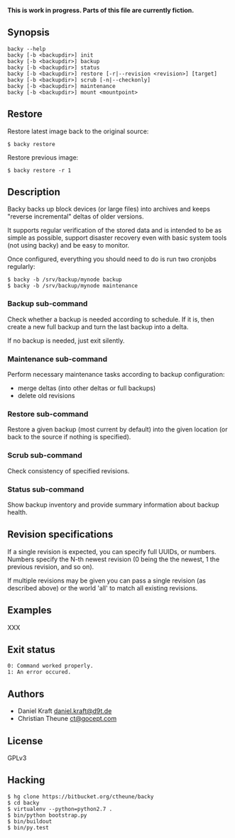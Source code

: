 **This is work in progress. Parts of this file are currently fiction.**

## Synopsis

    backy --help
    backy [-b <backupdir>] init
    backy [-b <backupdir>] backup
    backy [-b <backupdir>] status
    backy [-b <backupdir>] restore [-r|--revision <revision>] [target]
    backy [-b <backupdir>] scrub [-n|--checkonly]
    backy [-b <backupdir>] maintenance
    backy [-b <backupdir>] mount <mountpoint>

## Restore

Restore latest image back to the original source:

    $ backy restore 

Restore previous image:

    $ backy restore -r 1

## Description

Backy backs up block devices (or large files) into archives and keeps
"reverse incremental" deltas of older versions.

It supports regular verification of the stored data and is intended to be
as simple as possible, support disaster recovery even with basic system tools
(not using backy) and be easy to monitor.

Once configured, everything you should need to do is run two cronjobs
regularly:

    $ backy -b /srv/backup/mynode backup
    $ backy -b /srv/backup/mynode maintenance

### Backup sub-command

Check whether a backup is needed according to schedule. If it is,
then create a new full backup and turn the last backup into a delta.

If no backup is needed, just exit silently.

### Maintenance sub-command

Perform necessary maintenance tasks according to backup configuration:

* merge deltas (into other deltas or full backups)
* delete old revisions

### Restore sub-command

Restore a given backup (most current by default) into the given location (or
back to the source if nothing is specified).

### Scrub sub-command

Check consistency of specified revisions.

### Status sub-command

Show backup inventory and provide summary information about backup health.

## Revision specifications

If a single revision is expected, you can specify full UUIDs,
or numbers. Numbers specify the N-th newest revision (0 being the the newest, 1 the previous revision, and so on).

If multiple revisions may be given you can pass a single revision (as described above) or the world 'all' to match all existing revisions.

## Examples

XXX

## Exit status

    0: Command worked properly.
    1: An error occured.

## Authors

* Daniel Kraft <daniel.kraft@d9t.de>
* Christian Theune <ct@gocept.com>

## License

GPLv3

## Hacking

    $ hg clone https://bitbucket.org/ctheune/backy
    $ cd backy
    $ virtualenv --python=python2.7 .
    $ bin/python bootstrap.py
    $ bin/buildout
    $ bin/py.test
